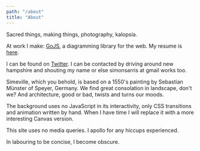 ```yaml
---
path: "/about"
title: "About"
---
```


Sacred things, making things, photography, kalopsía.

At work I make: <a href="https://gojs.net" target="_blank" rel="noopener noreferrer">GoJS</a>, a diagramming library for the web. My resume is <a href="/SimonSarrisResume.pdf">here</a>.

I can be found on <a href="https://twitter.com/simonsarris" target="_blank" rel="noopener noreferrer">Twitter</a>.
I can be contacted by driving around new hampshire and shouting my name or else simonsarris at gmail works too.

Simeville, which you behold, is based on a 1550's painting by Sebastian Münster of Speyer, Germany.
We find great consolation in landscape, don't we? And architecture, good or bad, twists and turns our moods.

The background uses no JavaScript in its interactivity, only CSS transitions and animation written by hand.
When I have time I will replace it with a more interesting Canvas version.

This site uses no media queries. I apollo for any hiccups experienced.

In labouring to be concise, I become obscure.
